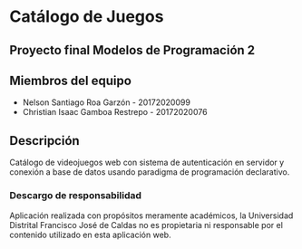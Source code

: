 # Catálogo de Juegos
## Proyecto final Modelos de Programación 2

## Miembros del equipo
- Nelson Santiago Roa Garzón - 20172020099 
- Christian Isaac Gamboa Restrepo - 20172020076

## Descripción
Catálogo de videojuegos web con sistema de autenticación en servidor y conexión a base de datos usando paradigma de programación declarativo.

### Descargo de responsabilidad
Aplicación realizada con propósitos meramente académicos, 
la Universidad Distrital Francisco José de Caldas no es propietaria
ni responsable por el contenido utilizado en esta aplicación web.
